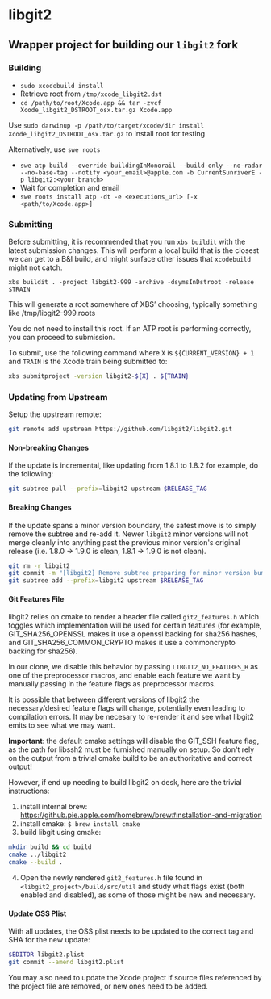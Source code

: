 # libgit2

## Wrapper project for building our `libgit2` fork

### Building

* `sudo xcodebuild install`
* Retrieve root from `/tmp/xcode_libgit2.dst`
* `cd /path/to/root/Xcode.app && tar -zvcf Xcode_libgit2_DSTROOT_osx.tar.gz Xcode.app`

Use `sudo darwinup -p /path/to/target/xcode/dir install Xcode_libgit2_DSTROOT_osx.tar.gz` to install root for testing

Alternatively, use `swe roots`

* `swe atp build --override buildingInMonorail --build-only --no-radar --no-base-tag --notify <your_email>@apple.com -b CurrentSunriverE -p libgit2:<your_branch>`
* Wait for completion and email
* `swe roots install atp -dt -e <executions_url> [-x <path/to/Xcode.app>]`

### Submitting

Before submitting, it is recommended that you run `xbs buildit` with the latest submission changes. This will perform a local build that is the closest we can get to a B&I build, and might surface other issues that `xcodebuild` might not catch.

```
xbs buildit . -project libgit2-999 -archive -dsymsInDstroot -release $TRAIN
```

This will generate a root somewhere of XBS’ choosing, typically something like /tmp/libgit2-999.roots

You do not need to install this root. If an ATP root is performing correctly, you can proceed to submission.

To submit, use the following command where `X` is `${CURRENT_VERSION} + 1` and `TRAIN` is the Xcode train being submitted to:

```bash
xbs submitproject -version libgit2-${X} . ${TRAIN}
```

### Updating from Upstream

Setup the upstream remote:

```bash
git remote add upstream https://github.com/libgit2/libgit2.git
```

#### Non-breaking Changes

If the update is incremental, like updating from 1.8.1 to 1.8.2 for example, do the following:

```bash
git subtree pull --prefix=libgit2 upstream $RELEASE_TAG
```

#### Breaking Changes

If the update spans a minor version boundary, the safest move is to simply remove the subtree and re-add it. Newer `libgit2` minor versions will not merge cleanly into anything past the previous minor version's original release (i.e. 1.8.0 -> 1.9.0 is clean, 1.8.1 -> 1.9.0 is not clean).

```bash
git rm -r libgit2
git commit -m "[libgit2] Remove subtree preparing for minor version bump"
git subtree add --prefix=libgit2 upstream $RELEASE_TAG
```

#### Git Features File

libgit2 relies on cmake to render a header file called `git2_features.h` which toggles which implementation will be used for certain features (for example, GIT_SHA256_OPENSSL makes it use a openssl backing for sha256 hashes, and GIT_SHA256_COMMON_CRYPTO makes it use a commoncrypto backing for sha256).

In our clone, we disable this behavior by passing `LIBGIT2_NO_FEATURES_H` as one of the preprocessor macros, and enable each feature we want by manually passing in the feature flags as preprocessor macros.

It is possible that between different versions of libgit2 the necessary/desired feature flags will change, potentially even leading to compilation errors. It may be necesary to re-render it and see what libgit2 emits to see what we may want.

**Important**: the default cmake settings will disable the GIT_SSH feature flag, as the path for libssh2 must be furnished manually on setup. So don't rely on the output from a trivial cmake build to be an authoritative and correct output!

However, if end up needing to build libgit2 on desk, here are the trivial instructions:

1. install internal brew: https://github.pie.apple.com/homebrew/brew#installation-and-migration
2. install cmake: `$ brew install cmake`
3. build libgit using cmake:

```bash
mkdir build && cd build
cmake ../libgit2
cmake --build .
```

4. Open the newly rendered `git2_features.h` file found in `<libgit2_project>/build/src/util` and study what flags exist (both enabled and disabled), as some of those might be new and necessary.

#### Update OSS Plist

With all updates, the OSS plist needs to be updated to the correct tag and SHA for the new update:

```bash
$EDITOR libgit2.plist
git commit --amend libgit2.plist
```

You may also need to update the Xcode project if source files referenced by the project file are removed, or new ones need to be added.

